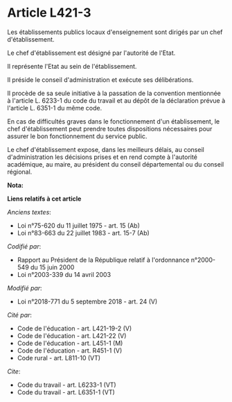 # Article L421-3

Les établissements publics locaux d'enseignement sont dirigés par un chef d'établissement. 

Le chef d'établissement est désigné par l'autorité de l'Etat. 

Il représente l'Etat au sein de l'établissement. 

Il préside le conseil d'administration et exécute ses délibérations. 

Il procède de sa seule initiative à la passation de la convention mentionnée à l'article L. 6233-1 du code du travail et au
dépôt de la déclaration prévue à l'article L. 6351-1 du même code. 

En cas de difficultés graves dans le fonctionnement d'un établissement, le chef d'établissement peut prendre toutes
dispositions nécessaires pour assurer le bon fonctionnement du service public. 

Le chef d'établissement expose, dans les meilleurs délais, au conseil d'administration les décisions prises et en rend compte
à l'autorité académique, au maire, au président du conseil départemental ou du conseil régional.

**Nota:**



**Liens relatifs à cet article**

_Anciens textes_:

  - Loi n°75-620 du 11 juillet 1975 - art. 15 (Ab)
  - Loi n°83-663 du 22 juillet 1983 - art. 15-7 (Ab)

_Codifié par_:

  - Rapport au Président de la République relatif à l'ordonnance n°2000-549 du 15 juin 2000
  - Loi n°2003-339 du 14 avril 2003

_Modifié par_:

  - Loi n°2018-771 du 5 septembre 2018 - art. 24 (V)

_Cité par_:

  - Code de l'éducation - art. L421-19-2 (V)
  - Code de l'éducation - art. L421-22 (V)
  - Code de l'éducation - art. L451-1 (M)
  - Code de l'éducation - art. R451-1 (V)
  - Code rural - art. L811-10 (VT)

_Cite_:

  - Code du travail - art. L6233-1 (VT)
  - Code du travail - art. L6351-1 (VT)
